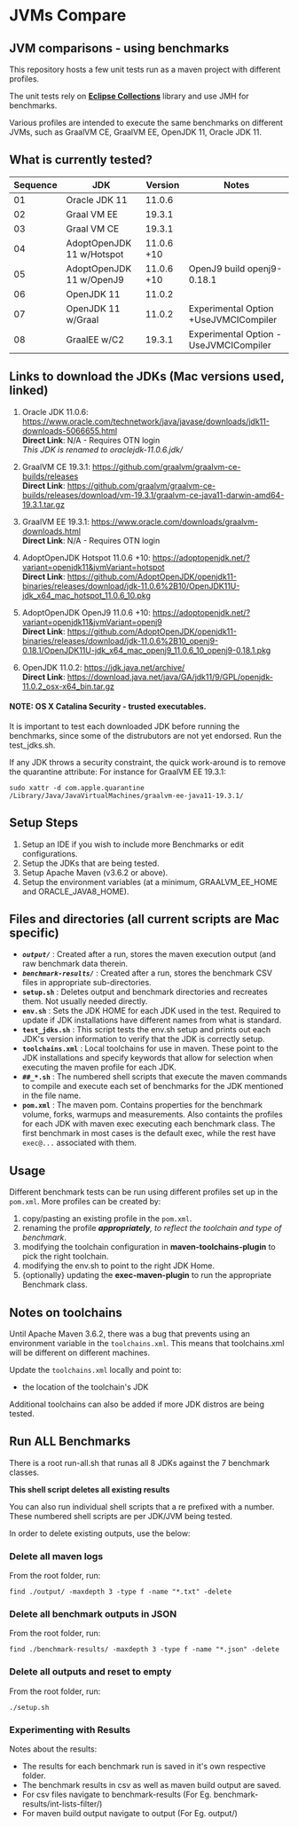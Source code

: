 # JVMs Compare
## JVM comparisons - using benchmarks

This repository hosts a few unit tests run as a maven project with different profiles.

The unit tests rely on [**Eclipse Collections**](https://eclipse.org/collections) library and 
use JMH for benchmarks.

Various profiles are intended to execute the same benchmarks on different JVMs, such as 
GraalVM CE, GraalVM EE, OpenJDK 11, Oracle JDK 11.

## What is currently tested?

Sequence | JDK | Version |  Notes
-------------- | ------------------ | ---------------------- | -------------------------------
01 | Oracle JDK 11 | 11.0.6 | 
02 | Graal VM EE | 19.3.1 | 
03 | Graal VM CE | 19.3.1 | 
04 | AdoptOpenJDK 11 w/Hotspot | 11.0.6 +10 | 
05 | AdoptOpenJDK 11 w/OpenJ9 | 11.0.6 +10 | OpenJ9 build openj9-0.18.1
06 | OpenJDK 11 | 11.0.2 | 
07 | OpenJDK 11 w/Graal | 11.0.2 | Experimental Option +UseJVMCICompiler
08 | GraalEE w/C2 | 19.3.1 | Experimental Option -UseJVMCICompiler

## Links to download the JDKs (Mac versions used, linked)
1. Oracle JDK 11.0.6: https://www.oracle.com/technetwork/java/javase/downloads/jdk11-downloads-5066655.html  
**Direct Link**: N/A - Requires OTN login  
_This JDK is renamed to oraclejdk-11.0.6.jdk/_  

1. GraalVM CE 19.3.1: https://github.com/graalvm/graalvm-ce-builds/releases  
**Direct Link**: https://github.com/graalvm/graalvm-ce-builds/releases/download/vm-19.3.1/graalvm-ce-java11-darwin-amd64-19.3.1.tar.gz  

1. GraalVM EE 19.3.1: https://www.oracle.com/downloads/graalvm-downloads.html  
**Direct Link**: N/A - Requires OTN login  

1. AdoptOpenJDK Hotspot 11.0.6 +10: https://adoptopenjdk.net/?variant=openjdk11&jvmVariant=hotspot  
**Direct Link**: https://github.com/AdoptOpenJDK/openjdk11-binaries/releases/download/jdk-11.0.6%2B10/OpenJDK11U-jdk_x64_mac_hotspot_11.0.6_10.pkg  

1. AdoptOpenJDK OpenJ9 11.0.6 +10: https://adoptopenjdk.net/?variant=openjdk11&jvmVariant=openj9  
**Direct Link**: https://github.com/AdoptOpenJDK/openjdk11-binaries/releases/download/jdk-11.0.6%2B10_openj9-0.18.1/OpenJDK11U-jdk_x64_mac_openj9_11.0.6_10_openj9-0.18.1.pkg  
 
1. OpenJDK 11.0.2: https://jdk.java.net/archive/  
**Direct Link**: https://download.java.net/java/GA/jdk11/9/GPL/openjdk-11.0.2_osx-x64_bin.tar.gz  


#### NOTE: OS X Catalina Security - trusted executables.
It is important to test each downloaded JDK before running the benchmarks, since some of the distrubutors 
are not yet endorsed. Run the test_jdks.sh.

If any JDK throws a security constraint, the quick work-around is to remove the quarantine attribute:
For instance for GraalVM EE 19.3.1:

`sudo xattr -d com.apple.quarantine /Library/Java/JavaVirtualMachines/graalvm-ee-java11-19.3.1/`

## Setup Steps

1. Setup an IDE if you wish to include more Benchmarks or edit configurations.
1. Setup the JDKs that are being tested.
1. Setup Apache Maven (v3.6.2 or above).
1. Setup the environment variables (at a minimum, GRAALVM_EE_HOME and ORACLE_JAVA8_HOME).


## Files and directories (all current scripts are Mac specific)
* ***`output/`*** : Created after a run, stores the maven execution output (and raw benchmark data therein.  
* ***`benchmark-results/`*** : Created after a run, stores the benchmark CSV files in appropriate sub-directories.  
* **`setup.sh`** : Deletes output and benchmark directories and recreates them. Not usually needed directly.  
* **`env.sh`** : Sets the JDK HOME for each JDK used in the test. Required to update if JDK installations have different names from what is standard.   
* **`test_jdks.sh`** : This script tests the env.sh setup and prints out each JDK's version information to verify that the JDK is correctly setup.
* **`toolchains.xml`** : Local toolchains for use in maven. These point to the JDK installations and specify keywords that allow for selection when executing the maven profile for each JDK.
* **`##_*.sh`** : The numbered shell scripts that execute the maven commands to compile and execute each set of benchmarks for the JDK mentioned in the file name.
* **`pom.xml`** : The maven pom. Contains properties for the benchmark volume, forks, warmups and measurements. Also containts the profiles for each JDK with maven exec executing each benchmark class. The first benchmark in most cases is the default exec, while the rest have `exec@...` associated with them.




## Usage

Different benchmark tests can be run using different profiles set up in the `pom.xml`. More profiles
can be created by:

1. copy/pasting an existing profile in the `pom.xml`.
1. renaming the profile _**appropriately**, to reflect the toolchain and type of benchmark_.
1. modifying the toolchain configuration in **maven-toolchains-plugin** to pick the right toolchain.
1. modifying the env.sh to point to the right JDK Home.
1. {optionally} updating the **exec-maven-plugin** to run the appropriate Benchmark class.

## Notes on toolchains

Until Apache Maven 3.6.2, there was a bug that prevents using an environment variable in the 
`toolchains.xml`. This means that toolchains.xml will be different on different machines. 

Update the `toolchains.xml` locally and point to:
 
* the location of the toolchain's JDK

Additional toolchains can also be added if more JDK distros are being tested.

## Run ALL Benchmarks

There is a root run-all.sh that runas all 8 JDKs against the 7 benchmark classes. 

**This shell script deletes all existing results**

You can also run individual shell scripts that a re prefixed with a number. These numbered 
shell scripts are per JDK/JVM being tested.

In order to delete existing outputs, use the below:

### Delete all maven logs

From the root folder, run:

```
find ./output/ -maxdepth 3 -type f -name "*.txt" -delete
```

### Delete all benchmark outputs in JSON

From the root folder, run:

```
find ./benchmark-results/ -maxdepth 3 -type f -name "*.json" -delete

``` 

### Delete all outputs and reset to empty

From the root folder, run:

```
./setup.sh

```


### Experimenting with Results
Notes about the results:
* The results for each benchmark run is saved in it's own respective folder.
* The benchmark results in csv as well as maven build output are saved.
* For csv files navigate to benchmark-results (For Eg. benchmark-results/int-lists-filter/)
* For maven build output navigate to output (For Eg. output/)
